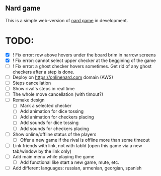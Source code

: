 ## Nard game

This is a simple web-version of [nard game](https://en.wikipedia.org/wiki/Nard_(game)) in development.

# TODO:
- [x] ! Fix error: row above hovers under the board brim in narrow screens
- [x] ! Fix error: cannot select upper checker at the beggining of the game
- [ ] ! Fix error: a ghost checker hovers sometimes. Get rid of any ghost checkers after a step is done.
- [ ] Deploy on https://onlinenard.com domain (AWS)
- [ ] Steps cancellation
- [ ] Show rival's steps in real time
- [ ] The whole move cancellation (with timout?)
- [ ] Remake design
    - [ ] Mark a selected checker
    - [ ] Add animation for dice tossing
    - [ ] Add animation for checkers placing
    - [ ] Add sounds for dice tossing
    - [ ] Add sounds for checkers placing
- [ ] Show online/offline status of the players
    - [ ] Offer a new game if the rival is offline more than some timeout
- [ ] Link friends with link, not with tabId (open this game via a new tab/window by the link only)
- [ ] Add main menu while playing the game
    - [ ] Add functional like start a new game, mute, etc.
- [ ] Add different languages: russian, armenian, georgian, spanish
